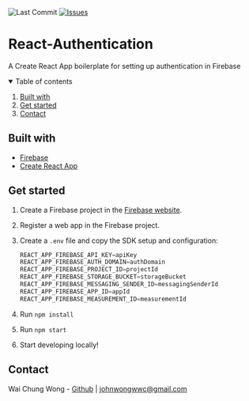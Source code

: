 ![Last Commit][github-last-commit-image]
[![Issues][issues-image]][issues-url]

# React-Authentication

A Create React App boilerplate for setting up authentication in Firebase

<!-- TABLE OF CONTENTS -->
<details open="open">
  <summary>Table of contents</summary>
  <ol>
    <li>
      <a href="#built-with">Built with</a>
    </li>
    <li>
      <a href="#get-started">Get started</a>
    </li>
    <li>
      <a href="#contact">Contact</a>
    </li>
  </ol>
</details>

## Built with

- [Firebase](https://firebase.google.com/)
- [Create React App](https://create-react-app.dev/)

## Get started

1. Create a Firebase project in the [Firebase website](https://firebase.google.com/).
2. Register a web app in the Firebase project.
3. Create a `.env` file and copy the SDK setup and configuration:

   ```javascript
   REACT_APP_FIREBASE_API_KEY=apiKey
   REACT_APP_FIREBASE_AUTH_DOMAIN=authDomain
   REACT_APP_FIREBASE_PROJECT_ID=projectId
   REACT_APP_FIREBASE_STORAGE_BUCKET=storageBucket
   REACT_APP_FIREBASE_MESSAGING_SENDER_ID=messagingSenderId
   REACT_APP_FIREBASE_APP_ID=appId
   REACT_APP_FIREBASE_MEASUREMENT_ID=measurementId
   ```

4. Run `npm install`
5. Run `npm start`
6. Start developing locally!

## Contact

Wai Chung Wong - [Github](https://github.com/WaiChungWong) | [johnwongwwc@gmail.com](mailto:johnwongwwc@gmail.com)

[github-last-commit-image]: https://img.shields.io/github/last-commit/javascript-laboratory/animator?style=for-the-badge
[issues-image]: https://img.shields.io/github/issues/javascript-laboratory/animator.svg?style=for-the-badge
[issues-url]: https://github.com/javascript-laboratory/animator/issues
